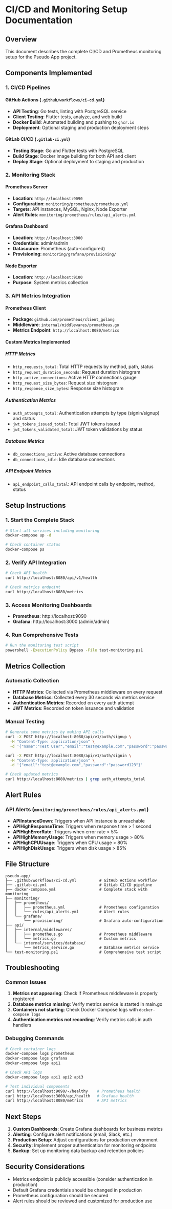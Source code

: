 # CI/CD and Monitoring Setup Documentation

## Overview
This document describes the complete CI/CD and Prometheus monitoring setup for the Pseudo App project.

## Components Implemented

### 1. CI/CD Pipelines

#### GitHub Actions (`.github/workflows/ci-cd.yml`)
- **API Testing**: Go tests, linting with PostgreSQL service
- **Client Testing**: Flutter tests, analyze, and web build
- **Docker Build**: Automated building and pushing to `ghcr.io`
- **Deployment**: Optional staging and production deployment steps

#### GitLab CI/CD (`.gitlab-ci.yml`)
- **Testing Stage**: Go and Flutter tests with PostgreSQL
- **Build Stage**: Docker image building for both API and client
- **Deploy Stage**: Optional deployment to staging and production

### 2. Monitoring Stack

#### Prometheus Server
- **Location**: `http://localhost:9090`
- **Configuration**: `monitoring/prometheus/prometheus.yml`
- **Targets**: API instances, MySQL, Nginx, Node Exporter
- **Alert Rules**: `monitoring/prometheus/rules/api_alerts.yml`

#### Grafana Dashboard
- **Location**: `http://localhost:3000`
- **Credentials**: admin/admin
- **Datasource**: Prometheus (auto-configured)
- **Provisioning**: `monitoring/grafana/provisioning/`

#### Node Exporter
- **Location**: `http://localhost:9100`
- **Purpose**: System metrics collection

### 3. API Metrics Integration

#### Prometheus Client
- **Package**: `github.com/prometheus/client_golang`
- **Middleware**: `internal/middlewares/prometheus.go`
- **Metrics Endpoint**: `http://localhost:8080/metrics`

#### Custom Metrics Implemented

##### HTTP Metrics
- `http_requests_total`: Total HTTP requests by method, path, status
- `http_request_duration_seconds`: Request duration histogram
- `http_active_connections`: Active HTTP connections gauge
- `http_request_size_bytes`: Request size histogram
- `http_response_size_bytes`: Response size histogram

##### Authentication Metrics
- `auth_attempts_total`: Authentication attempts by type (signin/signup) and status
- `jwt_tokens_issued_total`: Total JWT tokens issued
- `jwt_tokens_validated_total`: JWT token validations by status

##### Database Metrics
- `db_connections_active`: Active database connections
- `db_connections_idle`: Idle database connections

##### API Endpoint Metrics
- `api_endpoint_calls_total`: API endpoint calls by endpoint, method, status

## Setup Instructions

### 1. Start the Complete Stack
```bash
# Start all services including monitoring
docker-compose up -d

# Check container status
docker-compose ps
```

### 2. Verify API Integration
```bash
# Check API health
curl http://localhost:8080/api/v1/health

# Check metrics endpoint
curl http://localhost:8080/metrics
```

### 3. Access Monitoring Dashboards
- **Prometheus**: http://localhost:9090
- **Grafana**: http://localhost:3000 (admin/admin)

### 4. Run Comprehensive Tests
```bash
# Run the monitoring test script
powershell -ExecutionPolicy Bypass -File test-monitoring.ps1
```

## Metrics Collection

### Automatic Collection
- **HTTP Metrics**: Collected via Prometheus middleware on every request
- **Database Metrics**: Collected every 30 seconds via metrics service
- **Authentication Metrics**: Recorded on every auth attempt
- **JWT Metrics**: Recorded on token issuance and validation

### Manual Testing
```bash
# Generate some metrics by making API calls
curl -X POST http://localhost:8080/api/v1/auth/signup \
  -H "Content-Type: application/json" \
  -d '{"name":"Test User","email":"test@example.com","password":"password123"}'

curl -X POST http://localhost:8080/api/v1/auth/signin \
  -H "Content-Type: application/json" \
  -d '{"email":"test@example.com","password":"password123"}'

# Check updated metrics
curl http://localhost:8080/metrics | grep auth_attempts_total
```

## Alert Rules

### API Alerts (`monitoring/prometheus/rules/api_alerts.yml`)
- **APIInstanceDown**: Triggers when API instance is unreachable
- **APIHighResponseTime**: Triggers when response time > 1 second
- **APIHighErrorRate**: Triggers when error rate > 5%
- **APIHighMemoryUsage**: Triggers when memory usage > 80%
- **APIHighCPUUsage**: Triggers when CPU usage > 80%
- **APIHighDiskUsage**: Triggers when disk usage > 85%

## File Structure

```
pseudo-app/
├── .github/workflows/ci-cd.yml          # GitHub Actions workflow
├── .gitlab-ci.yml                       # GitLab CI/CD pipeline
├── docker-compose.yml                   # Complete stack with monitoring
├── monitoring/
│   ├── prometheus/
│   │   ├── prometheus.yml               # Prometheus configuration
│   │   └── rules/api_alerts.yml         # Alert rules
│   └── grafana/
│       └── provisioning/                # Grafana auto-configuration
├── api/
│   ├── internal/middlewares/
│   │   ├── prometheus.go                # Prometheus middleware
│   │   └── metrics.go                   # Custom metrics
│   └── internal/services/database/
│       └── metrics_service.go           # Database metrics service
└── test-monitoring.ps1                  # Comprehensive test script
```

## Troubleshooting

### Common Issues

1. **Metrics not appearing**: Check if Prometheus middleware is properly registered
2. **Database metrics missing**: Verify metrics service is started in main.go
3. **Containers not starting**: Check Docker Compose logs with `docker-compose logs`
4. **Authentication metrics not recording**: Verify metrics calls in auth handlers

### Debugging Commands
```bash
# Check container logs
docker-compose logs prometheus
docker-compose logs grafana
docker-compose logs api1

# Check API logs
docker-compose logs api1 api2 api3

# Test individual components
curl http://localhost:9090/-/healthy    # Prometheus health
curl http://localhost:3000/api/health   # Grafana health
curl http://localhost:8080/metrics      # API metrics
```

## Next Steps

1. **Custom Dashboards**: Create Grafana dashboards for business metrics
2. **Alerting**: Configure alert notifications (email, Slack, etc.)
3. **Production Setup**: Adjust configurations for production environment
4. **Security**: Implement proper authentication for monitoring endpoints
5. **Backup**: Set up monitoring data backup and retention policies

## Security Considerations

- Metrics endpoint is publicly accessible (consider authentication in production)
- Default Grafana credentials should be changed in production
- Prometheus configuration should be secured
- Alert rules should be reviewed and customized for production use